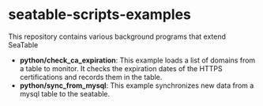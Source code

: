 # seatable-scripts-examples

This repository contains various background programs that extend SeaTable

* **python/check_ca_expiration**: This example loads a list of domains from a table to monitor. It checks the 
  expiration dates of the HTTPS certifications and records them in the table.
* **python/sync_from_mysql**: This example synchronizes new data from a mysql table to the seatable.
